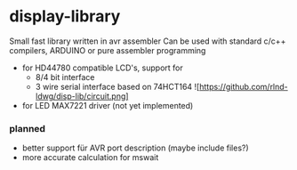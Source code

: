 # display-library
Small fast library written in avr assembler
Can be used with standard c/c++ compilers, ARDUINO or pure assembler programming

* for HD44780 compatible LCD's, support for
  * 8/4 bit interface
  * 3 wire serial interface based on 74HCT164
  ![https://github.com/rlnd-ldwg/disp-lib/circuit.png]
* for LED MAX7221 driver (not yet implemented)

### planned
* better support für AVR port description (maybe include files?)
* more accurate calculation for mswait

